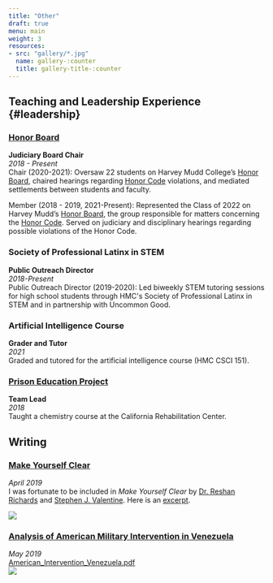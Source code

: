 ```yaml
---
title: "Other"
draft: true
menu: main
weight: 3
resources:
- src: "gallery/*.jpg"
  name: gallery-:counter
  title: gallery-title-:counter
---
```


## Teaching and Leadership Experience {#leadership}
<!-- ### [Harvey Mudd College](https://www.hmc.edu/)
*2018 - Present*  
[Honor Board](https://www.hmc.edu/ashmc/honor-code/) (Judiciary Board Chair), [Society of Professional Latinx in STEM](https://www.facebook.com/HarveyMuddSPLS/) (Public Outreach Director), CS151: Artificial Intelligence (Grader and Tutor), [Mudd's Amateur Rocketry Club](https://www.hmc.edu/ashmc/chartered-clubs/) (Treasurer, HPR Level 1 Certified), [Claremont Philosophers](https://www.facebook.com/groups/claremontphilosophers/). -->

### [Honor Board](https://www.hmc.edu/ashmc/honor-code/)
**Judiciary Board Chair**  
*2018 - Present*  
Chair (2020-2021): Oversaw 22 students on Harvey Mudd College’s [Honor Board](https://www.hmc.edu/ashmc/honor-code/), chaired hearings regarding [Honor Code](http://catalog.hmc.edu/content.php?catoid=9&navoid=342) violations, and mediated settlements between students and faculty.

Member (2018 - 2019, 2021-Present): Represented the Class of 2022 on Harvey Mudd’s [Honor Board](https://www.hmc.edu/ashmc/honor-code/), the group responsible for matters concerning the [Honor Code](http://catalog.hmc.edu/content.php?catoid=9&navoid=342). Served on judiciary and disciplinary hearings regarding possible violations of the Honor Code.

### Society of Professional Latinx in STEM
**Public Outreach Director**  
*2018-Present*  
Public Outreach Director (2019-2020): Led biweekly STEM tutoring sessions for high school students through HMC's Society of Professional Latinx in STEM and in partnership with Uncommon Good. 

### Artificial Intelligence Course
**Grader and Tutor**  
*2021*  
Graded and tutored for the artificial intelligence course (HMC CSCI 151).

### [Prison Education Project](http://www.prisoneducationproject.org/index.html)
**Team Lead**  
*2018*  
Taught a chemistry course at the California Rehabilitation Center.

<!-- ## [Montclair Kimberley Academy](https://www.mka.org/)
*2014 - 2018*  
WeCode Organization (Founder and President), Varsity Math Team (Captain), Executive Committee (Chair), Peer Leader Program (Mentor), Varsity Soccer (Captain), Science Bowl (Member). -->

<!-- ## Outreach

### [Uncommon Good](https://uncommongood.org/)
**S Tutor**  
*2018 - May 2020*  
Led biweekly STEM tutoring sessions for high school students through [Uncommon Good](https://uncommongood.org/) and in partnership with Harvey Mudd College’s [Society of Professional Latinx in STEM](https://www.facebook.com/HarveyMuddSPLS/) (SPLS). Served as SPLS’s Public Outreach Director and coordinate the tutoring sessions with Uncommon Good. -->



<!-- ### [STEM Together](http://www.montclairlibrary.org/news-events/summer-coding-with-nico-espinosa-dice/)
**Founder and President**  
*2015 - 2018*  
Founded an organization with the mission of increasing the accessibility of STEM education by helping schools and organizations develop STEM programs. Taught multiple computer programming courses for the [Montclair Kimberley Academy](https://www.mka.org/academics/primary) elementary school with a team of five instructors and forty students enrolled per year, and a summer course for the [Montclair Public Library](https://montclairlibrary.org/) with four instructors and eighteen students enrolled. -->


<!-- ## Other -->

<!-- ### Impact Leadership Program
*2019 - Present*  
Cohort-based program focused on developing personal leadership skills aligned with values, strengths and ethics, with an emphasis on identity, consciousness, and well-being. -->

<!-- ### [Startup 101](http://startup101.mka.org/)
*2018*  
Startup 101 is an immersive "startup experience" centered on design thinking and entrepreneurship, led by [Dr. Reshan Richards](https://www.linkedin.com/in/reshan-richards-50782b12/). For four weeks, we focused on a particular problem, researching and experimenting with possible solutions, spoke to industry experts, and ultimately developed a solution that was pitched at the [May Term](https://www.mka.org/student-life/mayterm) Symposium in 2018.

More information about our team's Startup 101 experience is available [here](http://startup101.mka.org/blog-40). I discuss my [experience](https://books.google.com/books?id=a6iODwAAQBAJ&pg=PA82&lpg=PA82&dq=make+yourself+clear+nico+espinosa+dice&source=bl&ots=6cX6hF4ONa&sig=ACfU3U3qcoEjfHpikMfLmxz399e63e6L_Q&hl=en&sa=X&ved=2ahUKEwjYr_7s76ToAhW_lnIEHfgZA58Q6AEwAHoECAoQAQ#v=onepage&q=make%20yourself%20clear%20nico%20espinosa%20dice&f=false) throughout Startup 101 in [Make Yourself Clear](https://www.amazon.com/Make-Yourself-Clear-Understand-Everything/dp/111955859X), a book by Dr. Reshan Richards and [Stephen J. Valentine](https://www.linkedin.com/in/stephen-valentine-563bab77/).

Related Blogs: [Constructivist Toolkit](https://www.constructivisttoolkit.com/2019/explain-everything-2020-hope) (Richards) and [Refreshing Wednesday](https://refreshingwednesday.com) (Valentine). -->

## Writing
<!-- ### [Medium: @nico.espinosadice](https://medium.com/@nico.espinosadice)
 -->
<!-- ### [Medium](https://medium.com/@nico.espinosadice)
Username: [@nico.espinosadice](https://medium.com/@nico.espinosadice) -->

### [Make Yourself Clear](https://www.makeyourselfclear.xyz/)
<!-- **By [Dr. Reshan Richards](https://www.linkedin.com/in/reshan-richards-50782b12/) and [Stephen J. Valentine](https://www.linkedin.com/in/stephen-valentine-563bab77/)**   -->
*April 2019*  
I was fortunate to be included in *Make Yourself Clear* by [Dr. Reshan Richards](https://www.linkedin.com/in/reshan-richards-50782b12/) and [Stephen J. Valentine](https://www.linkedin.com/in/stephen-valentine-563bab77/). Here is an [excerpt](https://books.google.com/books?id=a6iODwAAQBAJ&pg=PA82&lpg=PA82&dq=make+yourself+clear+nico+espinosa+dice&source=bl&ots=6cX6hF4ONa&sig=ACfU3U3qcoEjfHpikMfLmxz399e63e6L_Q&hl=en&sa=X&ved=2ahUKEwjYr_7s76ToAhW_lnIEHfgZA58Q6AEwAHoECAoQAQ#v=onepage&q=make%20yourself%20clear%20nico%20espinosa%20dice&f=false).

[![](/img/makeyourselfclear.jpeg)](https://www.makeyourselfclear.xyz/)

<!-- "In *Make Yourself Clear*, educational experts and entrepreneurs Reshan Richards and Stephen J. Valentine explain the many parallels between teaching and business and offer companies, both large and small, concrete advice for building the teaching capacity of their salespeople, leaders, service professionals, and trainers." -->

<!-- An [excerpt](https://books.google.com/books?id=a6iODwAAQBAJ&pg=PA82&lpg=PA82&dq=make+yourself+clear+nico+espinosa+dice&source=bl&ots=6cX6hF4ONa&sig=ACfU3U3qcoEjfHpikMfLmxz399e63e6L_Q&hl=en&sa=X&ved=2ahUKEwjYr_7s76ToAhW_lnIEHfgZA58Q6AEwAHoECAoQAQ#v=onepage&q=make%20yourself%20clear%20nico%20espinosa%20dice&f=false) where I discuss [Startup 101](http://startup101.mka.org/), learning, and the process of idea generation. More information about our team's Startup 101 experience is available [here](http://startup101.mka.org/blog-40).  

Related Blogs: [Constructivist Toolkit](https://www.constructivisttoolkit.com/2019/explain-everything-2020-hope) (Richards) and [Refreshing Wednesday](https://refreshingwednesday.com) (Valentine). -->

### [Analysis of American Military Intervention in Venezuela](/img/American_Intervention_Venezuela.pdf)
*May 2019*  
[American_Intervention_Venezuela.pdf](/img/American_Intervention_Venezuela.pdf)  
[![](/img/American_Intervention_Cover.jpeg)](/img/American_Intervention_Venezuela.pdf)


<!-- ## Miscellaneous


- [Ethics in Technology](https://tsl.news/hmc-career-fair-ethics/)
*September 27, 2019*

- [Commencement Speech - Montclair Kimberley Academy](t9jP3OcC7I8?start=1926)
*June 12, 2018*   -->
<!-- {{< youtube "t9jP3OcC7I8?start=1926" >}} -->

<!-- [Summer Research Blog Post](https://hmc-summer.blogspot.com/2020/06/amistad-abductive-theory.html)
*June 25, 2020* -->

<!-- [Harvey Mudd College Honor Code](https://www.hmc.edu/ashmc/honor-code/)
*September 16, 2019* -->

<!-- [Montclair Kimberley Academy Fall 2018 Review Magazine](https://issuu.com/montclairkimberley/docs/mka_fall2018_final/28)
*October 16, 2018*

[Montclair Kimberley Academy Cum Laude Society](https://www.mka.org/cf_news/view.cfm?newsid=2181)
*June 11, 2018*

[Montclair Kimberley Academy Commencement Awards](https://resources.finalsite.net/images/v1528734782/montclair/gpwkpuuy9gvirqbflfuh/AwardsReleaseSeniors2018.pdf)
*May 30, 2018*

[Super Essex Conference Best Teammate Award](https://www.einnews.com/amp/pr_news/447646119/33-student-athletes-presented-2018-best-teammate-award-at-yogi-berra-museum-learning-center)
*May 18, 2018*

[Summer Coding with STEM Together](http://www.montclairlibrary.org/news-events/summer-coding-with-nico-espinosa-dice/)
*June 20, 2017*

[Montclair Kimberley Academy 3rd Place in Essex Math Contest](https://www.facebook.com/MontclairKimberley/posts/mka-came-in-3rd-place-overall-at-the-essex-county-math-league-that-was-held-at-c/10153532473951128/)
*May 18, 2018* -->

